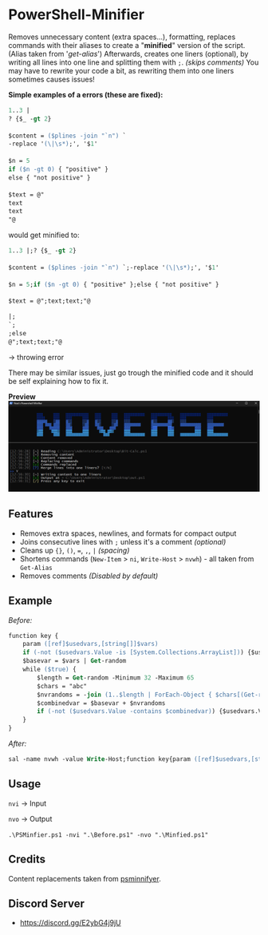 # PowerShell-Minifier

Removes unnecessary content (extra spaces...), formatting, replaces commands with their aliases to create a "**minified**" version of the script. (Alias taken from '*get-alias*') Afterwards, creates one liners (optional), by writing all lines into one line and splitting them with `;`. *(skips comments)* You may have to rewrite your code a bit, as rewriting them into one liners sometimes causes issues!

__Simple examples of a errors (these are fixed):__
```ps
1..3 |
? {$_ -gt 2}

$content = ($plines -join "`n") `
-replace '(\|\s*);', '$1'

$n = 5
if ($n -gt 0) { "positive" } 
else { "not positive" }

$text = @"
text
text
"@

```
would get minified to:
```ps
1..3 |;? {$_ -gt 2}

$content = ($plines -join "`n") `;-replace '(\|\s*);', '$1'

$n = 5;if ($n -gt 0) { "positive" };else { "not positive" }

$text = @";text;text;"@
```
```ps
|;
`;
;else
@";text;text;"@
```
-> throwing error

There may be similar issues, just go trough the minified code and it should be self explaining how to fix it.

**Preview**
![minpre](https://github.com/5Noxi/PowerShell-Minifier/blob/main/minifier.png?raw=true)

## Features
- Removes extra spaces, newlines, and formats for compact output
- Joins consecutive lines with `;` unless it's a comment *(optional)*
- Cleans up `{}`, `()`, `=`, `,`, `|`  *(spacing)*
- Shortens commands (`New-Item` > `ni`, `Write-Host` > `nvwh`) - all taken from `Get-Alias`
- Removes comments *(Disabled by default)*

## Example
*Before:*
```ps
function key {
    param ([ref]$usedvars,[string[]]$vars)
    if (-not ($usedvars.Value -is [System.Collections.ArrayList])) {$usedvars.Value = @()}
    $basevar = $vars | Get-random
    while ($true) {
        $length = Get-random -Minimum 32 -Maximum 65
        $chars = "abc"
        $nvrandoms = -join (1..$length | ForEach-Object { $chars[(Get-random -Minimum 0 -Maximum $chars.Length)] })
        $combinedvar = $basevar + $nvrandoms
        if (-not ($usedvars.Value -contains $combinedvar)) {$usedvars.Value += $combinedvar;return $combinedvar}
    }
}
```
*After:*
```ps
sal -name nvwh -value Write-Host;function key{param ([ref]$usedvars,[string[]]$vars);if (-not($usedvars.Value -is[System.Collections.ArrayList])){$usedvars.Value=@()};$basevar=$vars | Get-random;while ($true){$length=Get-random -Minimum 32 -Maximum 65;$chars="abc";$nvrandoms=-join(1..$length |%{$chars[(Get-random -Minimum 0 -Maximum $chars.Length)]});$combinedvar=$basevar + $nvrandoms;if (-not($usedvars.Value -contains$combinedvar)){$usedvars.Value +=$combinedvar;return $combinedvar}}}
```

## Usage
`nvi` -> Input

`nvo` -> Output

`.\PSMinfier.ps1 -nvi ".\Before.ps1" -nvo ".\Minfied.ps1"`

## Credits 
Content replacements taken from [psminnifyer](https://github.com/steve02081504/psminnifyer/blob/master/psminnifyer.ps1).

## Discord Server 
- https://discord.gg/E2ybG4j9jU
